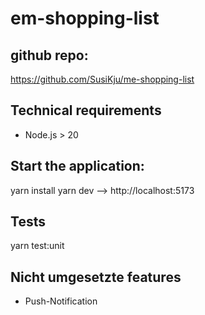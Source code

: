 # em-shopping-list

## github repo:

https://github.com/SusiKju/me-shopping-list


## Technical requirements

- Node.js > 20

## Start the application:

yarn install
yarn dev
--> http://localhost:5173

## Tests

yarn test:unit

## Nicht umgesetzte features
* Push-Notification
